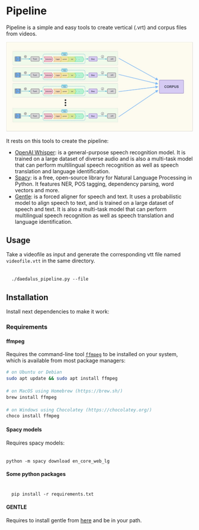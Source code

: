 # Pipeline

Pipeline is a simple and easy tools to create vertical (.vrt) and corpus files from videos.


![pipeline](imgs/pipeline.jpg)

It rests on this tools to create the pipeline:
 - [OpenAI Whisper](https://github.com/openai/whisper): is a general-purpose speech recognition model. It is trained on a large dataset of diverse audio and is also a multi-task model that can perform multilingual speech recognition as well as speech translation and language identification.
 - [Spacy](https://spacy.io/): is a free, open-source library for Natural Language Processing in Python. It features NER, POS tagging, dependency parsing, word vectors and more.
 - [Gentle](https://lowerquality.com/gentle/): is a forced aligner for speech and text. It uses a probabilistic model to align speech to text, and is trained on a large dataset of speech and text. It is also a multi-task model that can perform multilingual speech recognition as well as speech translation and language identification.

## Usage

Take a videofile as input and generate the corresponding vtt file named `videofile.vtt` in the same directory.

<code >
  ./daedalus_pipeline.py --file <input_file>
</code>

## Installation

Install next dependencies to make it work:
### Requirements

#### **ffmpeg**


Requires the command-line tool [`ffmpeg`](https://ffmpeg.org/) to be installed on your system, which is available from most package managers:

```bash
# on Ubuntu or Debian
sudo apt update && sudo apt install ffmpeg

# on MacOS using Homebrew (https://brew.sh/)
brew install ffmpeg

# on Windows using Chocolatey (https://chocolatey.org/)
choco install ffmpeg
```

#### **Spacy models**
Requires spacy models:

<code>
python -m spacy download en_core_web_lg
</code>

#### **Some python packages**

<code >
  pip install -r requirements.txt
</code>

#### **GENTLE**

Requires to install gentle from [here](https://lowerquality.com/gentle/) and be in your path.

